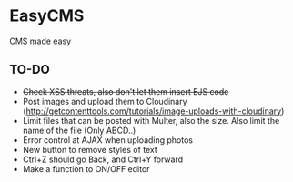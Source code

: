 # EasyCMS
CMS made easy

## TO-DO

 - ~~Check XSS threats, also don't let them insert EJS code~~
 - Post images and upload them to Cloudinary (http://getcontenttools.com/tutorials/image-uploads-with-cloudinary)
 - Limit files that can be posted with Multer, also the size. Also limit the name of the file (Only ABCD..)
 - Error control at AJAX when uploading photos
 - New button to remove styles of text
 - Ctrl+Z should go Back, and Ctrl+Y forward
 - Make a function to ON/OFF editor